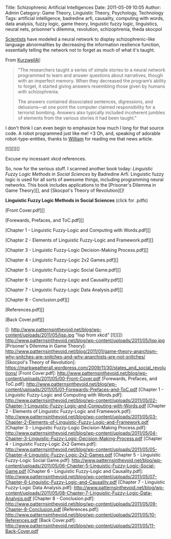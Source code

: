Title: Schizophrenic Artificial Intelligences
Date: 2011-05-09 10:05
Author: Admin
Category: Game Theory, Linguistic Theory, Psychology, Technology
Tags: artificial intelligence, badredine arfi, causality, computing with words, data analysis, fuzzy logic, game theory, linguistic fuzzy logic, linguistics, neural nets, prisonner's dilemma, revolution, schizophrenia, theda skocpol

[Scientists][] have modeled a neural network to display
schizophrenic-like language abnormalities by decreasing the information
resilience function, essentially telling the network not to forget as
much of what it's taught.

From [KurzweilAI][]:

> "The researchers taught a series of simple stories to a neural network
> programmed to learn and answer questions about narratives, though with
> an imperfect memory. When they decreased the program’s ability to
> forget, it started giving answers resembling those given by humans
> with schizophrenia.
>
> The answers contained dissociated sentences, digressions, and
> delusions—at one point the computer claimed responsibility for a
> terrorist bombing. Answers also typically included incoherent jumbles
> of elements from the various stories it had been taught."

I don't think I can even begin to emphasize how much I long for that
source code. A robot programmed just like me! \<3 Oh, and, speaking of
adorable robot-type-entities, thanks to [William][] for reading me that
news article.

[![][]][]

Excuse my incessant xkcd references.

So, now for the serious stuff. I scanned another book today: *Linguistic
Fuzzy Logic Methods in Social Sciences* by Badredine Arfi. Linguistic
fuzzy logic is used for all sorts of awesome things, including
programming neural networks. This book includes applications to the
[Prisoner's Dilemma in Game Theory][], and [Skocpol's Theory of
Revolution][]!

**Linguistic Fuzzy Logic Methods in Social Sciences** (click for .pdfs)

[Front Cover.pdf][]

[Forewards, Prefaces, and ToC.pdf][]

[Chapter 1 - Linguistic Fuzzy-Logic and Computing with Words.pdf][]

[Chapter 2 - Elements of Linguistic Fuzzy-Logic and Framework.pdf][]

[Chapter 3 - Linguistic Fuzzy-Logic Decision-Making Process.pdf][]

[Chapter 4 - Linguistic Fuzzy-Logic 2x2 Games.pdf][]

[Chapter 5 - Linguistic Fuzzy-Logic Social Game.pdf][]

[Chapter 6 - Linguistic Fuzzy-Logic and Causality.pdf][]

[Chapter 7 - Linguistic Fuzzy-Logic Data Analysis.pdf][]

[Chapter 8 - Conclusion.pdf][]

[References.pdf][]

[Back Cover.pdf][]

  [Scientists]: http://www.utexas.edu/news/2011/05/05/schizophrenia_discern/
  [KurzweilAI]: http://www.kurzweilai.net/virtual-schizophrenia
  [William]: https://humaniterations.wordpress.com/
  []: http://www.patternsinthevoid.net/blog/wp-content/uploads/2011/05/lisp.jpg
    "lisp from xkcd"
  [![][]]: http://www.patternsinthevoid.net/blog/wp-content/uploads/2011/05/lisp.jpg
  [Prisoner's Dilemma in Game Theory]: http://www.patternsinthevoid.net/blog/2011/01/game-theory-anarchism-why-snitches-are-snitches-and-why-anarchists-are-not-snitches/
  [Skocpol's Theory of Revolution]: https://markweatherall.wordpress.com/2009/11/30/states_and_social_revolutions/
  [Front Cover.pdf]: http://www.patternsinthevoid.net/blog/wp-content/uploads/2011/05/00-Front-Cover.pdf
  [Forewards, Prefaces, and ToC.pdf]: http://www.patternsinthevoid.net/blog/wp-content/uploads/2011/05/01-Forewards-Prefaces-and-ToC.pdf
  [Chapter 1 - Linguistic Fuzzy-Logic and Computing with Words.pdf]: http://www.patternsinthevoid.net/blog/wp-content/uploads/2011/05/02-Chapter-1-Linguistic-Fuzzy-Logic-and-Computing-with-Words.pdf
  [Chapter 2 - Elements of Linguistic Fuzzy-Logic and Framework.pdf]: http://www.patternsinthevoid.net/blog/wp-content/uploads/2011/05/03-Chapter-2-Elements-of-Linguistic-Fuzzy-Logic-and-Framework.pdf
  [Chapter 3 - Linguistic Fuzzy-Logic Decision-Making Process.pdf]: http://www.patternsinthevoid.net/blog/wp-content/uploads/2011/05/04-Chapter-3-Linguistic-Fuzzy-Logic-Decision-Making-Process.pdf
  [Chapter 4 - Linguistic Fuzzy-Logic 2x2 Games.pdf]: http://www.patternsinthevoid.net/blog/wp-content/uploads/2011/05/05-Chapter-4-Linguistic-Fuzzy-Logic-2x2-Games.pdf
  [Chapter 5 - Linguistic Fuzzy-Logic Social Game.pdf]: http://www.patternsinthevoid.net/blog/wp-content/uploads/2011/05/06-Chapter-5-Linguistic-Fuzzy-Logic-Social-Game.pdf
  [Chapter 6 - Linguistic Fuzzy-Logic and Causality.pdf]: http://www.patternsinthevoid.net/blog/wp-content/uploads/2011/05/07-Chapter-6-Linguistic-Fuzzy-Logic-and-Causality.pdf
  [Chapter 7 - Linguistic Fuzzy-Logic Data Analysis.pdf]: http://www.patternsinthevoid.net/blog/wp-content/uploads/2011/05/08-Chapter-7-Linguistic-Fuzzy-Logic-Data-Analysis.pdf
  [Chapter 8 - Conclusion.pdf]: http://www.patternsinthevoid.net/blog/wp-content/uploads/2011/05/09-Chapter-8-Conclusion.pdf
  [References.pdf]: http://www.patternsinthevoid.net/blog/wp-content/uploads/2011/05/10-References.pdf
  [Back Cover.pdf]: http://www.patternsinthevoid.net/blog/wp-content/uploads/2011/05/11-Back-Cover.pdf
